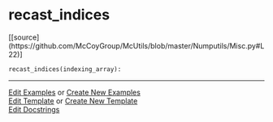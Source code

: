 # <a id="McUtils.Numputils.Misc.recast_indices">recast_indices</a>
<div class="docs-source-link" markdown="1">
[[source](https://github.com/McCoyGroup/McUtils/blob/master/Numputils/Misc.py#L22)]
</div>

```python
recast_indices(indexing_array): 
```
 



___

[Edit Examples](https://github.com/McCoyGroup/McUtils/edit/gh-pages/ci/examples/McUtils/Numputils/Misc/recast_indices.md) or 
[Create New Examples](https://github.com/McCoyGroup/McUtils/new/gh-pages/?filename=ci/examples/McUtils/Numputils/Misc/recast_indices.md) <br/>
[Edit Template](https://github.com/McCoyGroup/McUtils/edit/gh-pages/ci/docs/McUtils/Numputils/Misc/recast_indices.md) or 
[Create New Template](https://github.com/McCoyGroup/McUtils/new/gh-pages/?filename=ci/docs/templates/McUtils/Numputils/Misc/recast_indices.md) <br/>
[Edit Docstrings](https://github.com/McCoyGroup/McUtils/edit/master/Numputils/Misc.py#L22?message=Update%20Docs)
